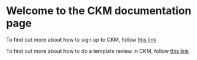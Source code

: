 # **Welcome to the CKM documentation page**

To find out more about how to sign up to CKM, follow [this link](https://github.com/freshehrteam/CKM-Review/blob/master/docs/signup.md)

To find out more about how to do a template review in CKM, follow [this link](https://github.com/freshehrteam/CKM-Review/blob/master/docs/review.md)
